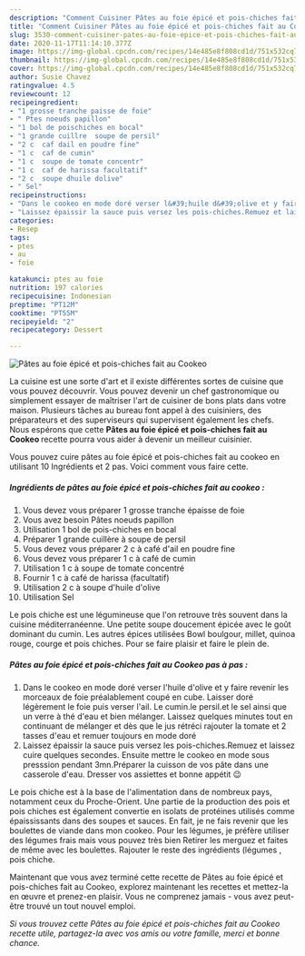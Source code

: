 ```yaml
---
description: "Comment Cuisiner Pâtes au foie épicé et pois-chiches fait au Cookeo"
title: "Comment Cuisiner Pâtes au foie épicé et pois-chiches fait au Cookeo"
slug: 3530-comment-cuisiner-pates-au-foie-epice-et-pois-chiches-fait-au-cookeo
date: 2020-11-17T11:14:10.377Z
image: https://img-global.cpcdn.com/recipes/14e485e8f808cd1d/751x532cq70/pates-au-foie-epice-et-pois-chiches-fait-au-cookeo-photo-principale-de-la-recette.jpg
thumbnail: https://img-global.cpcdn.com/recipes/14e485e8f808cd1d/751x532cq70/pates-au-foie-epice-et-pois-chiches-fait-au-cookeo-photo-principale-de-la-recette.jpg
cover: https://img-global.cpcdn.com/recipes/14e485e8f808cd1d/751x532cq70/pates-au-foie-epice-et-pois-chiches-fait-au-cookeo-photo-principale-de-la-recette.jpg
author: Susie Chavez
ratingvalue: 4.5
reviewcount: 12
recipeingredient:
- "1 grosse tranche paisse de foie"
- " Ptes noeuds papillon"
- "1 bol de poischiches en bocal"
- "1 grande cuillre  soupe de persil"
- "2 c  caf dail en poudre fine"
- "1 c  caf de cumin"
- "1 c  soupe de tomate concentr"
- "1 c  caf de harissa facultatif"
- "2 c  soupe dhuile dolive"
- " Sel"
recipeinstructions:
- "Dans le cookeo en mode doré verser l&#39;huile d&#39;olive et y faire revenir les morceaux de foie préalablement coupé en cube. Laisser doré légèrement le foie puis verser l&#39;ail. Le cumin.le persil.et le sel ainsi que un verre à thé d&#39;eau et bien mélanger. Laissez quelques minutes tout en continuant de mélanger et dès que le jus rétréci rajouter la tomate et 2 tasses d&#39;eau et remuer toujours en mode doré"
- "Laissez épaissir la sauce puis versez les pois-chiches.Remuez et laissez cuire quelques secondes. Ensuite mettre le cookeo en mode sous presssion pendant 3mn.Préparer la cuisson de vos pâte dans une casserole d&#39;eau. Dresser vos assiettes et bonne appétit 😉"
categories:
- Resep
tags:
- ptes
- au
- foie

katakunci: ptes au foie 
nutrition: 197 calories
recipecuisine: Indonesian
preptime: "PT12M"
cooktime: "PT55M"
recipeyield: "2"
recipecategory: Dessert

---
```



![Pâtes au foie épicé et pois-chiches fait au Cookeo](https://img-global.cpcdn.com/recipes/14e485e8f808cd1d/751x532cq70/pates-au-foie-epice-et-pois-chiches-fait-au-cookeo-photo-principale-de-la-recette.jpg)

La cuisine est une sorte d'art et il existe différentes sortes de cuisine que vous pouvez découvrir. Vous pouvez devenir un chef gastronomique ou simplement essayer de maîtriser l'art de cuisiner de bons plats dans votre maison. Plusieurs tâches au bureau font appel à des cuisiniers, des préparateurs et des superviseurs qui supervisent également les chefs. Nous espérons que cette <strong> Pâtes au foie épicé et pois-chiches fait au Cookeo </strong> recette pourra vous aider à devenir un meilleur cuisinier.

<!--inarticleads1-->

Vous pouvez cuire pâtes au foie épicé et pois-chiches fait au cookeo en utilisant 10 Ingrédients et 2 pas. Voici comment vous faire cette.

##### Ingrédients de pâtes au foie épicé et pois-chiches fait au cookeo :

1. Vous devez vous préparer 1 grosse tranche épaisse de foie
1. Vous avez besoin  Pâtes noeuds papillon
1. Utilisation 1 bol de pois-chiches en bocal
1. Préparer 1 grande cuillère à soupe de persil
1. Vous devez vous préparer 2 c à café d&#39;ail en poudre fine
1. Vous devez vous préparer 1 c à café de cumin
1. Utilisation 1 c à soupe de tomate concentré
1. Fournir 1 c à café de harissa (facultatif)
1. Utilisation 2 c à soupe d&#39;huile d&#39;olive
1. Utilisation  Sel


Le pois chiche est une légumineuse que l&#39;on retrouve très souvent dans la cuisine méditerranéenne. Une petite soupe doucement épicée avec le goût dominant du cumin. Les autres épices utilisées Bowl boulgour, millet, quinoa rouge, courge et pois chiches. Pour se faire plaisir et faire le plein de. 

<!--inarticleads2-->

##### Pâtes au foie épicé et pois-chiches fait au Cookeo pas à pas :

1. Dans le cookeo en mode doré verser l&#39;huile d&#39;olive et y faire revenir les morceaux de foie préalablement coupé en cube. Laisser doré légèrement le foie puis verser l&#39;ail. Le cumin.le persil.et le sel ainsi que un verre à thé d&#39;eau et bien mélanger. Laissez quelques minutes tout en continuant de mélanger et dès que le jus rétréci rajouter la tomate et 2 tasses d&#39;eau et remuer toujours en mode doré
1. Laissez épaissir la sauce puis versez les pois-chiches.Remuez et laissez cuire quelques secondes. Ensuite mettre le cookeo en mode sous presssion pendant 3mn.Préparer la cuisson de vos pâte dans une casserole d&#39;eau. Dresser vos assiettes et bonne appétit 😉


Le pois chiche est à la base de l&#39;alimentation dans de nombreux pays, notamment ceux du Proche-Orient. Une partie de la production des pois et pois chiches est également convertie en isolats de protéines utilisés comme épaississants dans des soupes et sauces. En fait, je ne fais revenir que les boulettes de viande dans mon cookeo. Pour les légumes, je préfère utiliser des légumes frais mais vous pouvez très bien Retirer les merguez et faites de même avec les boulettes. Rajouter le reste des ingrédients (légumes , pois chiche. 

<!--inarticleads1-->

<p>
Maintenant que vous avez terminé cette recette de Pâtes au foie épicé et pois-chiches fait au Cookeo, explorez maintenant les recettes et mettez-la en œuvre et prenez-en plaisir. Vous ne comprenez jamais - vous avez peut-être trouvé un tout nouvel emploi.
</p>

<p>
<i>Si vous trouvez cette Pâtes au foie épicé et pois-chiches fait au Cookeo recette utile, partagez-la avec vos amis ou votre famille, merci et bonne chance.</i>
</p>
